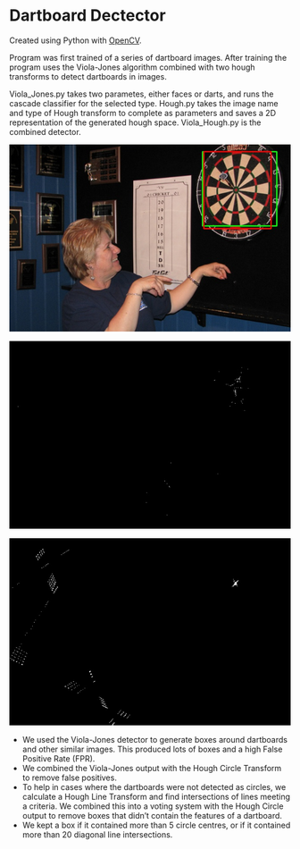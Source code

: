 # Dartboard Dectector
Created using Python with [OpenCV](http://opencv.org/).

Program was first trained of a series of dartboard images. After training the program uses the Viola-Jones algorithm combined with two hough transforms to detect dartboards in images.

Viola_Jones.py takes two parametes, either faces or darts, and runs the cascade classifier for the selected type.
Hough.py takes the image name and type of Hough transform to complete as parameters and saves a 2D representation of the generated hough space.
Viola_Hough.py is the combined detector.

![Ouput image](outputs/viola_hough_output0.jpg "Dart board detected")

![Ouput Hough circle space](outputs/hough_circles_output0.jpg "Hough Circle Space, white pixels indicate a circle centre")

![Ouput Hough Line space](outputs/hough_lines_output0.jpg "Hough Line Space, white pixels indicate a line intersection")

- We used the Viola-Jones detector to generate boxes around dartboards and other similar images. This produced lots of boxes and a high False Positive Rate (FPR).
- We combined the Viola-Jones output with the Hough Circle Transform to remove false positives.
- To help in cases where the dartboards were not detected as circles, we calculate a Hough Line Transform and find intersections of lines meeting a criteria. We combined this into a voting system with the Hough Circle output to remove boxes that didn’t contain the features of a dartboard.
- We kept a box if it contained more than 5 circle centres, or if it contained more than 20 diagonal line intersections.